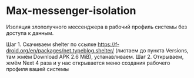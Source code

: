 # Max-messenger-isolation
Изоляция злополучного мессенджера в рабочий профиль системы без доступа к данным.

Шаг 1.
Скачиваем shelter по ссылке https://f-droid.org/en/packages/net.typeblog.shelter/ (листаем до пункта Versions, там жмём Download APK 2.6 MiB), устанавливаем.
Шаг 2.
Открываем, жмём Next 4 раза и у нас открывается меню создания рабочего профиля вашей системы